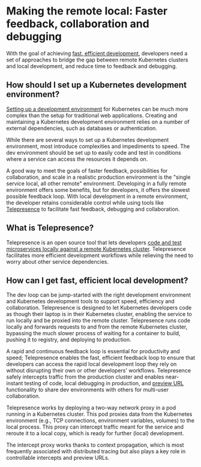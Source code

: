 # Making the remote local: Faster feedback, collaboration and debugging

With the goal of achieving [fast, efficient development](https://www.getambassador.io/use-case/local-kubernetes-development/), developers need a set of approaches to bridge the gap between remote Kubernetes clusters and local development, and reduce time to feedback and debugging.

## How should I set up a Kubernetes development environment?

[Setting up a development environment](https://www.getambassador.io/resources/development-environments-microservices/) for Kubernetes can be much more complex than the setup for traditional web applications. Creating and maintaining a Kubernetes development environment relies on a number of external dependencies, such as databases or authentication.

While there are several ways to set up a Kubernetes development environment, most introduce complexities and impediments to speed. The dev environment should be set up to easily code and test in conditions where a service can access the resources it depends on.

A good way to meet the goals of faster feedback, possibilities for collaboration, and scale in a realistic production environment is the "single service local, all other remote" environment. Developing in a fully remote environment offers some benefits, but for developers, it offers the slowest possible feedback loop. With local development in a remote environment, the developer retains considerable control while using tools like [Telepresence](../../quick-start/) to facilitate fast feedback, debugging and collaboration.

## What is Telepresence?

Telepresence is an open source tool that lets developers [code and test microservices locally against a remote Kubernetes cluster](../../quick-start/). Telepresence facilitates more efficient development workflows while relieving the need to worry about other service dependencies.

## How can I get fast, efficient local development?

The dev loop can be jump-started with the right development environment and Kubernetes development tools to support speed, efficiency and collaboration. Telepresence is designed to let Kubernetes developers code as though their laptop is in their Kubernetes cluster, enabling the service to run locally and be proxied into the remote cluster. Telepresence runs code locally and forwards requests to and from the remote Kubernetes cluster, bypassing the much slower process of waiting for a container to build, pushing it to registry, and deploying to production.

A rapid and continuous feedback loop is essential for productivity and speed; Telepresence enables the fast, efficient feedback loop to ensure that developers can access the rapid local development loop they rely on without disrupting their own or other developers' workflows. Telepresence safely intercepts traffic from the production cluster and enables near-instant testing of code, local debugging in production, and [preview URL](../../howtos/preview-urls/) functionality to share dev environments with others for multi-user collaboration.

Telepresence works by deploying a two-way network proxy in a pod running in a Kubernetes cluster. This pod proxies data from the Kubernetes environment (e.g., TCP connections, environment variables, volumes) to the local process. This proxy can intercept traffic meant for the service and reroute it to a local copy, which is ready for further (local) development.

The intercept proxy works thanks to context propagation, which is most frequently associated with distributed tracing but also plays a key role in controllable intercepts and preview URLs.
